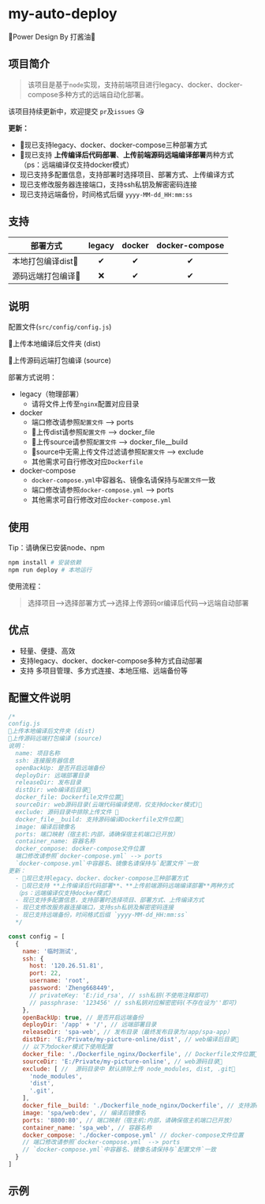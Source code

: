 # my-auto-deploy
🎉Power Design By 打酱油🎉
## 项目简介

> 该项目是基于`node`实现，支持前端项目进行legacy、docker、docker-compose多种方式的远端自动化部署。

该项目持续更新中，欢迎提交 `pr`及`issues` 😘

**更新：**
- 🎉现已支持legacy、docker、docker-compose三种部署方式
- 🎉现已支持 **上传编译后代码部署**、**上传前端源码远端编译部署**两种方式
（ps：远端编译仅支持docker模式）
- 现已支持多配置信息，支持部署时选择项目、部署方式、上传编译方式
- 现已支修改服务器连接端口，支持ssh私钥及解密密码连接
- 现已支持远端备份，时间格式后缀 `yyyy-MM-dd_HH:mm:ss`

## 支持
|部署方式|legacy|docker|docker-compose|
|-------|:----:|:----:|:------------:|
|本地打包编译dist🔶| ✔|   ✔ |    ✔  |
|源码远端打包编译🔷|❌|   ✔ |    ✔  |

## 说明
配置文件(`src/config/config.js`)

🔶上传本地编译后文件夹 (dist)

🔷上传源码远端打包编译 (source)

部署方式说明：
- legacy（物理部署）
  - 请将文件上传至`nginx`配置对应目录
- docker
  - 端口修改请参照`配置文件` --> ports
  - 🔶上传dist请参照`配置文件` --> docker_file
  - 🔷上传source请参照`配置文件` --> docker_file__build
  - 🔷source中无需上传文件过滤请参照`配置文件` --> exclude
  - 其他需求可自行修改对应`Dockerfile`
- docker-compose
  - `docker-compose.yml`中容器名、镜像名请保持与`配置文件`一致
  - 端口修改请参照`docker-compose.yml` --> ports
  - 其他需求可自行修改对应`docker-compose.yml`

## 使用
Tip：请确保已安装node、npm
```bash
npm install # 安装依赖
npm run deploy # 本地运行
```

使用流程：
> 选择项目-->选择部署方式-->选择上传源码or编译后代码-->远端自动部署

## 优点
- 轻量、便捷、高效
- 支持legacy、docker、docker-compose多种方式自动部署
- 支持 多项目管理、多方式连接、本地压缩、远端备份等

## 配置文件说明
```js
/*
config.js
🔶上传本地编译后文件夹 (dist)
🔷上传源码远端打包编译 (source)
说明：
  name: 项目名称
  ssh: 连接服务器信息
  openBackUp: 是否开启远端备份
  deployDir: 远端部署目录
  releaseDir: 发布目录
  distDir: web编译后目录🔶
  docker_file: Dockerfile文件位置🔶
  sourceDir: web源码目录(云端代码编译使用，仅支持docker模式)🔷
  exclude: 源码目录中排除上传文件 🔷
  docker_file__build: 支持源码编译Dockerfile文件位置🔷
  image: 编译后镜像名
  ports: 端口映射（宿主机:内部，请确保宿主机端口已开放）
  container_name: 容器名称
  docker_compose: docker-compose文件位置
  端口修改请参照`docker-compose.yml` --> ports
  `docker-compose.yml`中容器名、镜像名请保持与`配置文件`一致
更新：
  - 🎉现已支持legacy、docker、docker-compose三种部署方式
  - 🎉现已支持 **上传编译后代码部署**、**上传前端源码远端编译部署**两种方式
  （ps：远端编译仅支持docker模式）
  - 现已支持多配置信息，支持部署时选择项目、部署方式、上传编译方式
  - 现已支修改服务器连接端口，支持ssh私钥及解密密码连接
  - 现已支持远端备份，时间格式后缀 `yyyy-MM-dd_HH:mm:ss`
  */

const config = [
  {
    name: '临时测试',
    ssh: {
      host: '120.26.51.81',
      port: 22,
      username: 'root',
      password: 'Zheng668449',
      // privateKey: 'E:/id_rsa', // ssh私钥(不使用注释即可)
      // passphrase: '123456' // ssh私钥对应解密密码(不存在设为''即可)
    },
    openBackUp: true, // 是否开启远端备份
    deployDir: '/app' + '/', // 远端部署目录
    releaseDir: 'spa-web', // 发布目录（最终发布目录为/app/spa-app）
    distDir: 'E:/Private/my-picture-online/dist', // web编译后目录🔶
    // 以下为docker模式下使用配置
    docker_file: './Dockerfile_nginx/Dockerfile', // Dockerfile文件位置🔶
    sourceDir: 'E:/Private/my-picture-online', // web源码目录🔷
    exclude: [ //  源码目录中 默认排除上传 node_modules, dist, .git🔷
      'node_modules',
      'dist',
      '.git',
    ],
    docker_file__build: './Dockerfile_node_nginx/Dockerfile', // 支持源码编译Dockerfile文件位置🔷
    image: 'spa/web:dev', // 编译后镜像名
    ports: '8800:80', // 端口映射（宿主机:内部，请确保宿主机端口已开放）
    container_name: 'spa_web', // 容器名称
    docker_compose: './docker-compose.yml' // docker-compose文件位置
    // 端口修改请参照`docker-compose.yml` --> ports
    // `docker-compose.yml`中容器名、镜像名请保持与`配置文件`一致
  }
]
```

## 示例
